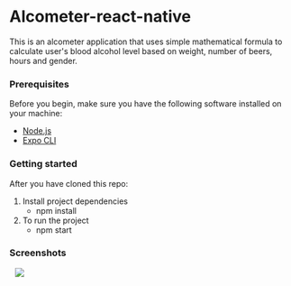 ﻿# Alcometer-react-native
This is an alcometer application that uses simple mathematical formula to calculate
user's blood alcohol level based on weight, number of beers, hours and gender. 

### Prerequisites

Before you begin, make sure you have the following software installed on your machine:

- [Node.js](https://nodejs.org/)
- [Expo CLI](https://docs.expo.dev/get-started/installation/)

### Getting started

After you have cloned this repo:

1. Install project dependencies
    - npm install
2. To run the project
    - npm start
  
### Screenshots

<p>
    <img src="![IMG_0562](https://github.com/Miikakyl/Alcometer-react-native/assets/101732034/26897943-0681-4757-ab9d-585ea4dade27)" hspace="10" >
    <img src="" hspace="10" >
    <img src="" hspace="10" >
</p>
